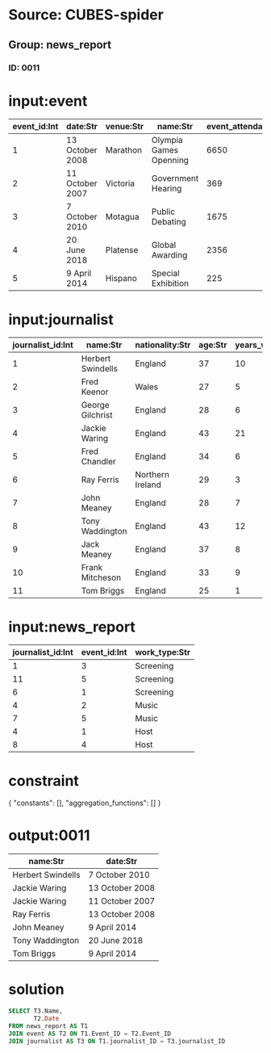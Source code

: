 # Source: CUBES-spider
## Group: news_report
### ID: 0011

# input:event

| event_id:Int | date:Str | venue:Str | name:Str | event_attendance:Int |
|---|---|---|---|---|
| 1 | 13 October 2008 | Marathon | Olympia Games Openning | 6650 |
| 2 | 11 October 2007 | Victoria | Government Hearing | 369 |
| 3 | 7 October 2010 | Motagua | Public Debating | 1675 |
| 4 | 20 June 2018 | Platense | Global Awarding | 2356 |
| 5 | 9 April 2014 | Hispano | Special Exhibition | 225 |

# input:journalist

| journalist_id:Int | name:Str | nationality:Str | age:Str | years_working:Int |
|---|---|---|---|---|
| 1 | Herbert Swindells | England | 37 | 10 |
| 2 | Fred Keenor | Wales | 27 | 5 |
| 3 | George Gilchrist | England | 28 | 6 |
| 4 | Jackie Waring | England | 43 | 21 |
| 5 | Fred Chandler | England | 34 | 6 |
| 6 | Ray Ferris | Northern Ireland | 29 | 3 |
| 7 | John Meaney | England | 28 | 7 |
| 8 | Tony Waddington | England | 43 | 12 |
| 9 | Jack Meaney | England | 37 | 8 |
| 10 | Frank Mitcheson | England | 33 | 9 |
| 11 | Tom Briggs | England | 25 | 1 |

# input:news_report

| journalist_id:Int | event_id:Int | work_type:Str |
|---|---|---|
| 1 | 3 | Screening |
| 11 | 5 | Screening |
| 6 | 1 | Screening |
| 4 | 2 | Music |
| 7 | 5 | Music |
| 4 | 1 | Host |
| 8 | 4 | Host |

# constraint

{
  "constants": [],
  "aggregation_functions": []
}

# output:0011

| name:Str | date:Str |
|---|---|
| Herbert Swindells | 7 October 2010 |
| Jackie Waring | 13 October 2008 |
| Jackie Waring | 11 October 2007 |
| Ray Ferris | 13 October 2008 |
| John Meaney | 9 April 2014 |
| Tony Waddington | 20 June 2018 |
| Tom Briggs | 9 April 2014 |

# solution

```sql
SELECT T3.Name,
       T2.Date
FROM news_report AS T1
JOIN event AS T2 ON T1.Event_ID = T2.Event_ID
JOIN journalist AS T3 ON T1.journalist_ID = T3.journalist_ID
```
